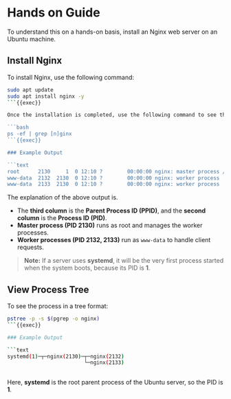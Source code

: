 # Hands on Guide

To understand this on a hands-on basis, install an Nginx web server on an Ubuntu machine.

## Install Nginx

To install Nginx, use the following command:

```bash
sudo apt update
sudo apt install nginx -y
```{{exec}}

Once the installation is completed, use the following command to see the Nginx's parent (master) and the child (worker) processes:

```bash
ps -ef | grep [n]ginx
```{{exec}}

### Example Output

```text
root      2130     1  0 12:10 ?        00:00:00 nginx: master process /usr/sbin/nginx -g daemon off;
www-data  2132  2130  0 12:10 ?        00:00:00 nginx: worker process
www-data  2133  2130  0 12:10 ?        00:00:00 nginx: worker process
```

The explanation of the above output is.

* The **third column** is the **Parent Process ID (PPID)**, and the **second column** is the **Process ID (PID)**.
* **Master process (PID 2130)** runs as root and manages the worker processes.
* **Worker processes (PID 2132, 2133)** run as `www-data` to handle client requests.

> **Note:** If a server uses **systemd**, it will be the very first process started when the system boots, because its PID is **1**.

## View Process Tree

To see the process in a tree format:

```bash
pstree -p -s $(pgrep -o nginx)
```{{exec}}

### Example Output

```text
systemd(1)─┬─nginx(2130)─┬─nginx(2132)
                         └─nginx(2133)
           
```

Here, **systemd** is the root parent process of the Ubuntu server, so the PID is **1**.

